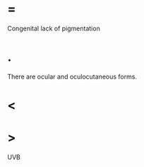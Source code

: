 # =

Congenital lack of pigmentation

# .

There are ocular and oculocutaneous forms.

# <

# >

UVB
